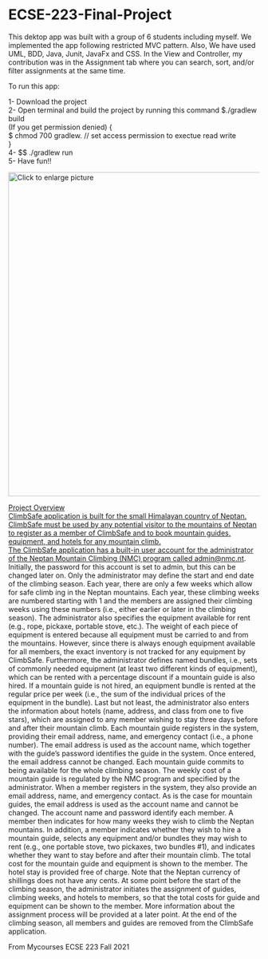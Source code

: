 # ECSE-223-Final-Project
This dektop app was built with a group of 6 students including myself. We implemented the app following restricted MVC pattern. Also, We have used UML, BDD, Java, Junit, JavaFx and CSS. In the View and Controller, my contribution was in the Assignment tab where you can search, sort, and/or filter assignments at the same time.

To run this app:

1- Download the project <br>
2- Open terminal and build the project by running this command $./gradlew build <br>
(If you get permission denied) { <br>
$ chmod 700 gradlew. // set access permission to exectue read write <br>
} <br>
4- $$ ./gradlew run <br>
5- Have fun!! <br>

<a href="https://drive.google.com/uc?export=view&id=<FILEID>"><img src="https://drive.google.com/uc?export=view&id=1Uj67kc6dlO0XGEiiutEfG6k59LGAfqJ7" style="width: 650px; max-width: 100%; height: auto" title="Click to enlarge picture" />

Project Overview 
<br /> ClimbSafe application is built for the small Himalayan country of Neptan. ClimbSafe must be
used by any potential visitor to the mountains of Neptan to register as a member of ClimbSafe and to
book mountain guides, equipment, and hotels for any mountain climb.
<br /> The ClimbSafe application has a built-in user account for the administrator of the Neptan Mountain
Climbing (NMC) program called admin@nmc.nt. Initially, the password for this account is set to admin,
but this can be changed later on. Only the administrator may define the start and end date of the
climbing season. Each year, there are only a few weeks which allow for safe climb ing in the Neptan
mountains. Each year, these climbing weeks are numbered starting with 1 and the members are assigned
their climbing weeks using these numbers (i.e., either earlier or later in the climbing season).
The administrator also specifies the equipment available for rent (e.g., rope, pickaxe, portable stove,
etc.). The weight of each piece of equipment is entered because all equipment must be carried to and
from the mountains. However, since there is always enough equipment available for all members, the
exact inventory is not tracked for any equipment by ClimbSafe. Furthermore, the administrator defines
named bundles, i.e., sets of commonly needed equipment (at least two different kinds of equipment),
which can be rented with a percentage discount if a mountain guide is also hired. If a mountain guide is
not hired, an equipment bundle is rented at the regular price per week (i.e., the sum of the individual
prices of the equipment in the bundle). Last but not least, the administrator also enters the information
about hotels (name, address, and class from one to five stars), which are assigned to any member
wishing to stay three days before and after their mountain climb.
Each mountain guide registers in the system, providing their email address, name, and emergency
contact (i.e., a phone number). The email address is used as the account name, which together with the
guide’s password identifies the guide in the system. Once entered, the email address cannot be changed.
Each mountain guide commits to being available for the whole climbing season. The weekly cost of a
mountain guide is regulated by the NMC program and specified by the administrator. When a member
registers in the system, they also provide an email address, name, and emergency contact. As is the case
for mountain guides, the email address is used as the account name and cannot be changed. The account
name and password identify each member. A member then indicates for how many weeks they wish to
climb the Neptan mountains. In addition, a member indicates whether they wish to hire a mountain
guide, selects any equipment and/or bundles they may wish to rent (e.g., one portable stove, two
pickaxes, two bundles #1), and indicates whether they want to stay before and after their mountain
climb. The total cost for the mountain guide and equipment is shown to the member. The hotel stay is
provided free of charge. Note that the Neptan currency of shillings does not have any cents.
At some point before the start of the climbing season, the administrator initiates the assignment of
guides, climbing weeks, and hotels to members, so that the total costs for guide and equipment can be
shown to the member. More information about the assignment process will be provided at a later point.
At the end of the climbing season, all members and guides are removed from the ClimbSafe application.

From Mycourses ECSE 223 Fall 2021
